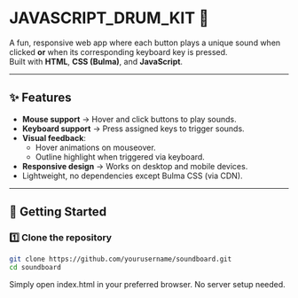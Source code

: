 # JAVASCRIPT_DRUM_KIT 🎵

A fun, responsive web app where each button plays a unique sound when clicked **or** when its corresponding keyboard key is pressed.  
Built with **HTML**, **CSS (Bulma)**, and **JavaScript**.

---

## ✨ Features
- **Mouse support** → Hover and click buttons to play sounds.
- **Keyboard support** → Press assigned keys to trigger sounds.
- **Visual feedback**:
  - Hover animations on mouseover.
  - Outline highlight when triggered via keyboard.
- **Responsive design** → Works on desktop and mobile devices.
- Lightweight, no dependencies except Bulma CSS (via CDN).

---

## 🚀 Getting Started

### 1️⃣ Clone the repository
```bash
git clone https://github.com/yourusername/soundboard.git
cd soundboard
```

Simply open index.html in your preferred browser.
No server setup needed.
